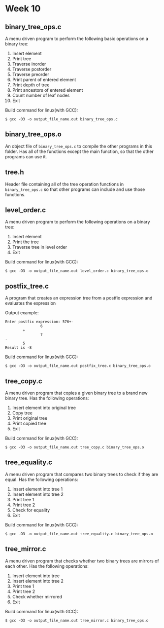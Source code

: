 # Week 10

## binary_tree_ops.c

A menu driven program to perform the following basic operations on a binary tree:

1. Insert element
2. Print tree
3. Traverse inorder
4. Traverse postorder
5. Traverse preorder
6. Print parent of entered element
7. Print depth of tree
8. Print ancestors of entered element
9. Count number of leaf nodes
10. Exit

Build command for linux(with GCC):

```shell
$ gcc -O3 -o output_file_name.out binary_tree_ops.c
```

## binary_tree_ops.o

An object file of `binary_tree_ops.c` to compile the other programs in this folder. Has all of the functions except the main function, so that the other programs can use it.

## tree.h

Header file containing all of the tree operation functions in `binary_tree_ops.c` so that other programs can include and use those functions.  

## level_order.c

A menu driven program to perform the following operations on a binary tree:

1. Insert element
2. Print the tree
3. Traverse tree in level order
4. Exit

Build command for linux(with GCC):

```shell
$ gcc -O3 -o output_file_name.out level_order.c binary_tree_ops.o
```

## postfix_tree.c

A program that creates an expression tree from a postfix expression and evaluates the expression

Output example:

```
Enter postfix expression: 576+-
                6
        +
                7
-
        5
Result is -8
```

Build command for linux(with GCC):

```shell
$ gcc -O3 -o output_file_name.out postfix_tree.c binary_tree_ops.o
```

## tree_copy.c

A menu driven program that copies a given binary tree to a brand new binary tree. Has the following operations:

1. Insert element into original tree
2. Copy tree
3. Print original tree
4. Print copied tree
5. Exit

Build command for linux(with GCC):

```shell
$ gcc -O3 -o output_file_name.out tree_copy.c binary_tree_ops.o
```

## tree_equality.c

A menu driven program that compares two binary trees to check if they are equal. Has the following operations:

1. Insert element into tree 1
2. Insert element into tree 2
3. Print tree 1
4. Print tree 2
5. Check for equality
6. Exit

Build command for linux(with GCC):

```shell
$ gcc -O3 -o output_file_name.out tree_equality.c binary_tree_ops.o
```

## tree_mirror.c

A menu driven program that checks whether two binary trees are mirrors of each other. Has the following operations:

1. Insert element into tree
2. Insert element into tree 2
3. Print tree 1
4. Print tree 2
5. Check whether mirrored
6. Exit

Build command for linux(with GCC):

```shell
$ gcc -O3 -o output_file_name.out tree_mirror.c binary_tree_ops.o
```
